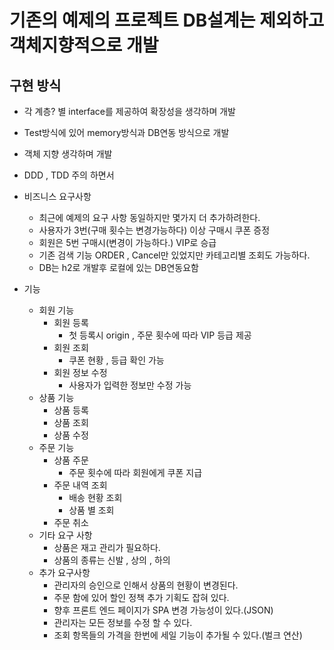 # 기존의 예제의 프로젝트 DB설계는 제외하고 객체지향적으로 개발
## 구현 방식
* 각 계층? 별 interface를 제공하여 확장성을 생각하며 개발 
* Test방식에 있어 memory방식과 DB연동 방식으로 개발
* 객체 지향 생각하며 개발
* DDD , TDD 주의 하면서


* 비즈니스 요구사항
    * 최근에 예제의 요구 사항 동일하지만 몇가지 더 추가하려한다.
    * 사용자가 3번(구매 횟수는 변경가능하다) 이상 구매시 쿠폰 증정
    * 회원은 5번 구매시(변경이 가능하다.) VIP로 승급
    * 기존 검색 기능 ORDER , Cancel만 있었지만 카테고리별 조회도 가능하다.
    * DB는 h2로 개발후 로컬에 있는 DB연동요함
    
* 기능
  * 회원 기능
    * 회원 등록
      * 첫 등록시 origin , 주문 횟수에 따라 VIP 등급 제공
    * 회원 조회
      * 쿠폰 현황 , 등급 확인 가능
    * 회원 정보 수정 
      * 사용자가 입력한 정보만 수정 가능
  * 상품 기능
    * 상품 등록
    * 상품 조회
    * 상품 수정
  * 주문 기능
    * 상품 주문
      * 주문 횟수에 따라 회원에게 쿠폰 지급
    * 주문 내역 조회
        * 배송 현황 조회
        * 상품 별 조회
    * 주문 취소
  * 기타 요구 사항
    * 상품은 재고 관리가 필요하다.
    * 상품의 종류는 신발 , 상의 , 하의
  * 추가 요구사항
    * 관리자의 승인으로 인해서 상품의 현황이 변경된다.
    * 주문 함에 있어 할인 정책 추가 기획도 잡혀 있다.
    * 향후 프론트 엔드 페이지가 SPA 변경 가능성이 있다.(JSON)
    * 관리자는 모든 정보를 수정 할 수 있다.
    * 조회 항목들의 가격을 한번에 세일 기능이 추가될 수 있다.(벌크 연산) 